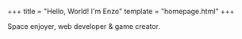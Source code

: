 +++
title = "Hello, World! I'm Enzo"
template = "homepage.html"
+++

Space enjoyer, web developer & game creator.

